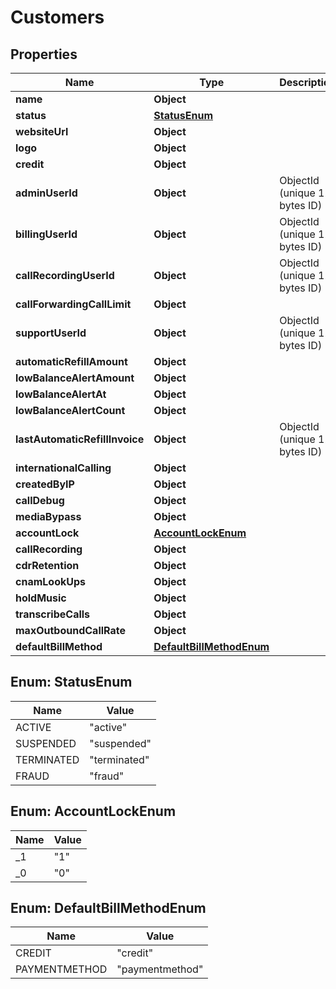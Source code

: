 

# Customers


## Properties

| Name | Type | Description | Notes |
|------------ | ------------- | ------------- | -------------|
|**name** | **Object** |  |  |
|**status** | [**StatusEnum**](#StatusEnum) |  |  [optional] |
|**websiteUrl** | **Object** |  |  [optional] |
|**logo** | **Object** |  |  [optional] |
|**credit** | **Object** |  |  [optional] |
|**adminUserId** | **Object** | ObjectId (unique 12 bytes ID) |  [optional] |
|**billingUserId** | **Object** | ObjectId (unique 12 bytes ID) |  [optional] |
|**callRecordingUserId** | **Object** | ObjectId (unique 12 bytes ID) |  [optional] |
|**callForwardingCallLimit** | **Object** |  |  [optional] |
|**supportUserId** | **Object** | ObjectId (unique 12 bytes ID) |  [optional] |
|**automaticRefillAmount** | **Object** |  |  [optional] |
|**lowBalanceAlertAmount** | **Object** |  |  [optional] |
|**lowBalanceAlertAt** | **Object** |  |  [optional] |
|**lowBalanceAlertCount** | **Object** |  |  [optional] |
|**lastAutomaticRefillInvoice** | **Object** | ObjectId (unique 12 bytes ID) |  [optional] |
|**internationalCalling** | **Object** |  |  [optional] |
|**createdByIP** | **Object** |  |  [optional] |
|**callDebug** | **Object** |  |  [optional] |
|**mediaBypass** | **Object** |  |  [optional] |
|**accountLock** | [**AccountLockEnum**](#AccountLockEnum) |  |  [optional] |
|**callRecording** | **Object** |  |  [optional] |
|**cdrRetention** | **Object** |  |  [optional] |
|**cnamLookUps** | **Object** |  |  [optional] |
|**holdMusic** | **Object** |  |  [optional] |
|**transcribeCalls** | **Object** |  |  [optional] |
|**maxOutboundCallRate** | **Object** |  |  [optional] |
|**defaultBillMethod** | [**DefaultBillMethodEnum**](#DefaultBillMethodEnum) |  |  |



## Enum: StatusEnum

| Name | Value |
|---- | -----|
| ACTIVE | &quot;active&quot; |
| SUSPENDED | &quot;suspended&quot; |
| TERMINATED | &quot;terminated&quot; |
| FRAUD | &quot;fraud&quot; |



## Enum: AccountLockEnum

| Name | Value |
|---- | -----|
| _1 | &quot;1&quot; |
| _0 | &quot;0&quot; |



## Enum: DefaultBillMethodEnum

| Name | Value |
|---- | -----|
| CREDIT | &quot;credit&quot; |
| PAYMENTMETHOD | &quot;paymentmethod&quot; |



